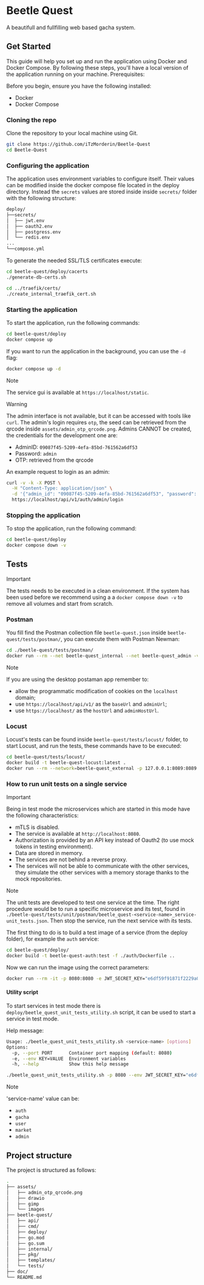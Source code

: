# Beetle Quest

A beautifull and fullfilling web based gacha system.

## Get Started

This guide will help you set up and run the application using Docker and Docker Compose. By following these steps, you'll have a local version of the application running on your machine.
Prerequisites:

Before you begin, ensure you have the following installed:

- Docker
- Docker Compose

### Cloning the repo

Clone the repository to your local machine using Git.

```bash
git clone https://github.com/iTzMorderin/Beetle-Quest
cd Beetle-Quest
```

### Configuring the application

The application uses environment variables to configure itself. Their values can be modified inside the docker compose file located in the deploy directory. Instead the `secrets` values are stored inside inside `secrets/` folder with the following structure:

```bash
deploy/
├──secrets/
│  ├── jwt.env
│  ├── oauth2.env
│  ├── postgress.env
│  └── redis.env
...
└──compose.yml
```

To generate the needed SSL/TLS certificates execute:

```bash
cd beetle-quest/deploy/cacerts
./generate-db-certs.sh

cd ../traefik/certs/
./create_internal_traefik_cert.sh
```

### Starting the application

To start the application, run the following commands:

```bash
cd beetle-quest/deploy
docker compose up
```

If you want to run the application in the background, you can use the `-d` flag:

```bash
docker compose up -d
```

> [!NOTE]
> The service gui is available at `https://localhost/static`.

> [!WARNING]
> The admin interface is not available, but it can be accessed with tools like `curl`. The admin's
> login requires `otp`, the seed can be retrieved from the qrcode inside `assets/admin_otp_qrcode.png`.
> Admins CANNOT be created, the credentials for the development one are:
>
> - AdminID: `09087f45-5209-4efa-85bd-761562a6df53`
> - Password: `admin`
> - OTP: retrieved from the qrcode

An example request to login as an admin:

```bash
curl -v -k -X POST \
  -H "Content-Type: application/json" \
  -d '{"admin_id": "09087f45-5209-4efa-85bd-761562a6df53", "password": "admin", "otp_code": "<OTP_CODE>"}' \
  https://localhost/api/v1/auth/admin/login
```

### Stopping the application

To stop the application, run the following command:

```bash
cd beetle-quest/deploy
docker compose down -v
```

## Tests

> [!IMPORTANT]
> The tests needs to be executed in a clean environment. If the system has been used before we recommend using a
> a `docker compose down -v` to remove all volumes and start from scratch.

### Postman

You fill find the Postman collection file `beetle-quest.json` inside `beetle-quest/tests/postman/`, you can execute them with Postman Newman:

```sh
cd ./beetle-quest/tests/postman/
docker run --rm --net beetle-quest_internal --net beetle-quest_admin -v ./beetle-quest.json:/collection.json postman/newman run /collection.json --bail --insecure --ignore-redirects --color on
```

> [!NOTE]
> If you are using the desktop postaman app remember to:
>
> - allow the programmatic modification of cookies on the `localhost` domain;
> - use `https://localhost/api/v1/` as the `baseUrl` and `adminUrl`;
> - use `https://localhost/` as the `hostUrl` and `adminHostUrl`.

### Locust

Locust's tests can be found inside `beetle-quest/tests/locust/` folder, to start Locust, and run the tests, these commands have to be executed:

```sh
cd beetle-quest/tests/locust/
docker build -t beetle-quest-locust:latest .
docker run --rm --network=beetle-quest_external -p 127.0.0.1:8089:8089 beetle-quest-locust:latest
```

### How to run unit tests on a single service

> [!IMPORTANT]
> Being in test mode the microservices which are started in this mode have the following characteristics:
>
> - mTLS is disabled.
> - The service is available at `http://localhost:8080`.
> - Authorization is provided by an API key instead of Oauth2 (to use mock tokens in testing environment).
> - Data are stored in memory.
> - The services are not behind a reverse proxy.
> - The services will not be able to communicate with the other services, they simulate the other services with a memory storage thanks to the mock repositories.

> [!NOTE]
> The unit tests are developed to test one service at the time. The right procedure would be to run a specific microservice and
> its test, found in `./beetle-quest/tests/unit/postman/beetle_quest-<service-name>_service-unit_tests.json`.
> Then stop the service, run the next service with its tests.

The first thing to do is to build a test image of a service (from the deploy folder), for example the `auth` service:

```sh
cd beetle-quest/deploy/
docker build -t beetle-quest-auth:test -f ./auth/Dockerfile ..
```

Now we can run the image using the correct parameters:

```sh
docker run --rm -it -p 8080:8080 -e JWT_SECRET_KEY="e6df59f91871f2229a0296c6b5ffaf44cef6af30cd05057857b9f0a74b0d28c1" beetle-quest-auth:test
```

#### Utility script

To start services in test mode there is `deploy/beetle_quest_unit_tests_utility.sh` script, it can be used to start a service in test mode.

Help message:

```sh
Usage: ./beetle_quest_unit_tests_utility.sh <service-name> [options]
Options:
  -p, --port PORT      Container port mapping (default: 8080)
  -e, --env KEY=VALUE  Environment variables
  -h, --help           Show this help message
```

```sh
./beetle_quest_unit_tests_utility.sh -p 8080 --env JWT_SECRET_KEY="e6df59f91871f2229a0296c6b5ffaf44cef6af30cd05057857b9f0a74b0d28c1" <service-name>
```

> [!NOTE]
> 'service-name' value can be:
>
> - `auth`
> - `gacha`
> - `user`
> - `market`
> - `admin`

## Project structure

The project is structured as follows:

```bash
.
├── assets/
│   ├── admin_otp_qrcode.png
│   ├── drawio
│   ├── gimp
│   └── images
├── beetle-quest/
│   ├── api/
│   ├── cmd/
│   ├── deploy/
│   ├── go.mod
│   ├── go.sum
│   ├── internal/
│   ├── pkg/
│   ├── templates/
│   └── tests/
├── doc/
└── README.md
```

